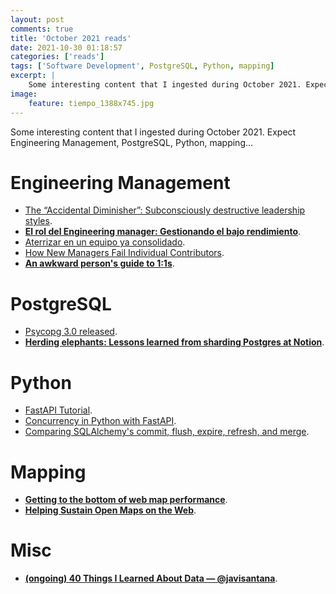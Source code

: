 ```yaml
---
layout: post
comments: true
title: 'October 2021 reads'
date: 2021-10-30 01:18:57
categories: ['reads']
tags: ['Software Development', PostgreSQL, Python, mapping]
excerpt: |
    Some interesting content that I ingested during October 2021. Expect Engineering Management, PostgreSQL, Python, mapping...
image:
    feature: tiempo_1388x745.jpg
---
```


Some interesting content that I ingested during October 2021. Expect Engineering Management, PostgreSQL, Python, mapping...

# Engineering Management

- [The “Accidental Diminisher”: Subconsciously destructive leadership styles](https://echometerapp.com/en/accidental-diminisher/?utm_source=pocket_mylist).
- **[El rol del Engineering manager: Gestionando el bajo rendimiento](https://flopezluis.medium.com/el-rol-del-engineering-manager-gestionando-el-bajo-rendimiento-cd3968dd69a5)**.
- [Aterrizar en un equipo ya consolidado](https://flopezluis.substack.com/p/aterrizar-en-un-equipo-ya-consolidado?utm_source=pocket_mylist).
- [How New Managers Fail Individual Contributors](https://www.elidedbranches.com/2021/10/how-new-managers-fail-individual.html?utm_source=pocket_mylist).
- **[An awkward person's guide to 1:1s](https://deniseyu.io/2021/10/05/an-awkward-persons-guide-to-1-to-1s.html?utm_source=pocket_mylist)**.

# PostgreSQL

- [Psycopg 3.0 released](https://www.psycopg.org/articles/2021/10/13/psycopg-30-released/).
- **[Herding elephants: Lessons learned from sharding Postgres at Notion](https://www.notion.so/blog/sharding-postgres-at-notion)**.

# Python

- [FastAPI Tutorial](https://fastapi.tiangolo.com/tutorial/).
- [Concurrency in Python with FastAPI](https://dev.to/horaceg/concurrency-in-python-with-fastapi-222f?utm_source=pocket_mylist).
- [Comparing SQLAlchemy's commit, flush, expire, refresh, and merge](https://michaelcho.me/article/sqlalchemy-commit-flush-expire-refresh-merge-whats-the-difference).

# Mapping

- **[Getting to the bottom of web map performance](https://bdon.org/blog/web-map-performance/?utm_source=pocket_mylist)**.
- **[Helping Sustain Open Maps on the Web](https://medium.com/@onthegomap/helping-sustain-open-maps-on-the-web-dc419f3af75d)**.

# Misc

- **[(ongoing) 40 Things I Learned About Data — @javisantana](https://javisantana.com/fastdata/40-things-I-learned-about-data.html)**.
